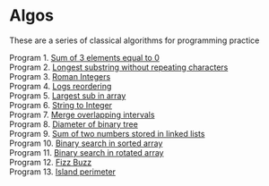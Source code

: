 # Algos
These are a series of classical algorithms for programming practice

Program 1. [Sum of 3 elements equal to 0](./p1_sum_of_3.py)</br>
Program 2. [Longest substring without repeating characters](p2_longest_substring.py) </br>
Program 3. [Roman Integers](./p3_roman_integer.py) </br>
Program 4. [Logs reordering](./p4_logs_reorders.py) </br>
Program 5. [Largest sub in array](./p5_maximum_sum_subarray.py) </br>
Program 6. [String to Integer](./p6_string_to_integer.py) </br>
Program 7. [Merge overlapping intervals](./p7_merge_intervals.py) </br>
Program 8. [Diameter of binary tree](./p8_diameter_tree.py) </br>
Program 9. [Sum of two numbers stored in linked lists](./p9_add_two_numbers.py)</br>
Program 10. [Binary search in sorted array](./p10_binary_search.py)</br>
Program 11. [Binary search in rotated array](./p11_search_sorted_array.py)</br>
Program 12. [Fizz Buzz](./p12_fizz_buzz.py)</br>
Program 13. [Island perimeter](./p13_island_perimeter.py)
